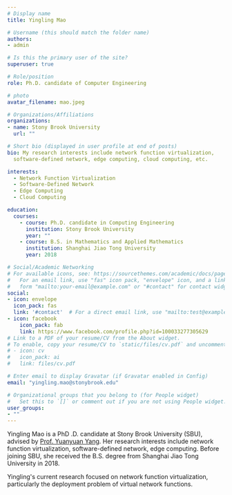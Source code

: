 ```yaml
---
# Display name
title: Yingling Mao

# Username (this should match the folder name)
authors:
- admin

# Is this the primary user of the site?
superuser: true

# Role/position
role: Ph.D. candidate of Computer Engineering

# photo
avatar_filename: mao.jpeg

# Organizations/Affiliations
organizations:
- name: Stony Brook University
  url: ""

# Short bio (displayed in user profile at end of posts)
bio: My research interests include network function virtualization,
  software-defined network, edge computing, cloud computing, etc.

interests:
  - Network Function Virtualization
  - Software-Defined Network
  - Edge Computing
  - Cloud Computing

education:
  courses:
    - course: Ph.D. candidate in Computing Engineering
      institution: Stony Brook University
      year: ""
    - course: B.S. in Mathematics and Applied Mathematics
      institution: Shanghai Jiao Tong University
      year: 2018

# Social/Academic Networking
# For available icons, see: https://sourcethemes.com/academic/docs/page-builder/#icons
#   For an email link, use "fas" icon pack, "envelope" icon, and a link in the
#   form "mailto:your-email@example.com" or "#contact" for contact widget.
social:
- icon: envelope
  icon_pack: fas
  link: '#contact'  # For a direct email link, use "mailto:test@example.org".
- icon: facebook
    icon_pack: fab
    link: https://www.facebook.com/profile.php?id=100033277305629
# Link to a PDF of your resume/CV from the About widget.
# To enable, copy your resume/CV to `static/files/cv.pdf` and uncomment the lines below.
# - icon: cv
#   icon_pack: ai
#   link: files/cv.pdf

# Enter email to display Gravatar (if Gravatar enabled in Config)
email: "yingling.mao@stonybrook.edu"

# Organizational groups that you belong to (for People widget)
#   Set this to `[]` or comment out if you are not using People widget.
user_groups:
- ""
---
```


Yingling Mao is a PhD .D. candidate at Stony Brook University (SBU), advised by [Prof. Yuanyuan Yang](http://www.ece.stonybrook.edu/~yang). Her research interests include network function virtualization, software-defined network, edge computing. Before joining SBU, she received the B.S. degree from Shanghai Jiao Tong University in 2018.

Yingling's current research focused on network function virtualization, particularly the deployment problem of virtual network functions. 

